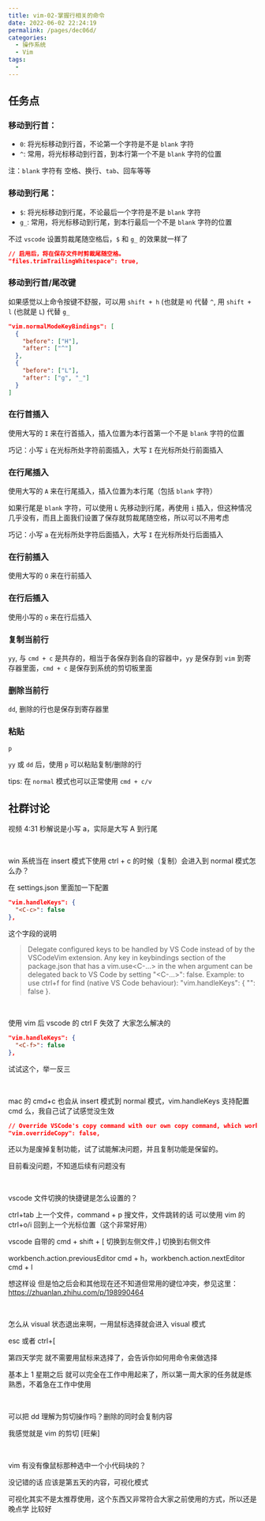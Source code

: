 ```yaml
---
title: vim-02-掌握行相关的命令
date: 2022-06-02 22:24:19
permalink: /pages/dec06d/
categories:
  - 操作系统
  - Vim
tags:
  -
---
```

## 任务点

### 移动到行首：

- `0`: 将光标移动到行首，不论第一个字符是不是 `blank` 字符
- `^`: 常用，将光标移动到行首，到本行第一个不是 `blank` 字符的位置

注：`blank` 字符有 空格、换行、`tab`、回车等等

### 移动到行尾：

- `$`: 将光标移动到行尾，不论最后一个字符是不是 `blank` 字符
- `g_`: 常用，将光标移动到行尾，到本行最后一个不是 `blank` 字符的位置

不过 `vscode` 设置剪裁尾随空格后，`$` 和 `g_` 的效果就一样了

```json
// 启用后，将在保存文件时剪裁尾随空格。
"files.trimTrailingWhitespace": true,
```

### 移动到行首/尾改键

如果感觉以上命令按键不舒服，可以用 `shift + h` (也就是 `H`) 代替 `^`, 用 `shift + l` (也就是 `L`) 代替 `g_`

```json
"vim.normalModeKeyBindings": [
  {
    "before": ["H"],
    "after": ["^"]
  },
  {
    "before": ["L"],
    "after": ["g", "_"]
  }
]
```

### 在行首插入

使用大写的 `I` 来在行首插入，插入位置为本行首第一个不是 `blank` 字符的位置

巧记：小写 `i` 在光标所处字符前面插入，大写 `I` 在光标所处行前面插入

### 在行尾插入

使用大写的 `A` 来在行尾插入，插入位置为本行尾（包括 `blank` 字符）

如果行尾是 `blank` 字符，可以使用 `L` 先移动到行尾，再使用 `i` 插入，但这种情况几乎没有，而且上面我们设置了保存就剪裁尾随空格，所以可以不用考虑

巧记：小写 `a` 在光标所处字符后面插入，大写 `I` 在光标所处行后面插入

### 在行前插入

使用大写的 `O` 来在行前插入

### 在行后插入

使用小写的 `o` 来在行后插入

### 复制当前行

`yy`, 与 `cmd + c` 是共存的，相当于各保存到各自的容器中，`yy` 是保存到 `vim` 到寄存器里面，`cmd + c` 是保存到系统的剪切板里面

### 删除当前行

`dd`, 删除的行也是保存到寄存器里

### 粘贴

`p`

`yy` 或 `dd` 后，使用 `p` 可以粘贴复制/删除的行

tips: 在 `normal` 模式也可以正常使用 `cmd + c/v`

## 社群讨论

视频 4:31 秒解说是小写 a，实际是大写 A 到行尾

<br />

win 系统当在 insert 模式下使用 ctrl + c 的时候（复制）会进入到 normal 模式怎么办？

在 settings.json 里面加一下配置

```json
"vim.handleKeys": {
  "<C-c>": false
},
```

这个字段的说明

> Delegate configured keys to be handled by VS Code instead of by the VSCodeVim extension. Any key in keybindings section of the package.json that has a vim.use<C-...> in the when argument can be delegated back to VS Code by setting "<C-...>": false. Example: to use ctrl+f for find (native VS Code behaviour): "vim.handleKeys": { "<C-f>": false }.

<br />

使用 vim 后 vscode 的 ctrl F 失效了 大家怎么解决的

```json
"vim.handleKeys": {
  "<C-f>": false
},
```

试试这个，举一反三

<br />

mac 的 cmd+c 也会从 insert 模式到 normal 模式，vim.handleKeys 支持配置 cmd 么，我自己试了试感觉没生效

```json
// Override VSCode's copy command with our own copy command, which works better with VSCodeVim. Turn this off if copying is not working.
"vim.overrideCopy": false,
```

还以为是废掉复制功能，试了试能解决问题，并且复制功能是保留的。

目前看没问题，不知道后续有问题没有

<br />

vscode 文件切换的快捷键是怎么设置的？

ctrl+tab 上一个文件，command + p 搜文件，文件跳转的话 可以使用 vim 的 ctrl+o/i 回到上一个光标位置（这个非常好用）

vscode 自带的 cmd + shift + [ 切换到左侧文件，] 切换到右侧文件

workbench.action.previousEditor cmd + h，workbench.action.nextEditor cmd + l

想这样设 但是怕之后会和其他现在还不知道但常用的键位冲突，参见这里：https://zhuanlan.zhihu.com/p/198990464

<br />

怎么从 visual 状态退出来啊，一用鼠标选择就会进入 visual 模式

esc 或者 ctrl+[

第四天学完 就不需要用鼠标来选择了，会告诉你如何用命令来做选择

基本上 1 星期之后 就可以完全在工作中用起来了，所以第一周大家的任务就是练熟悉，不着急在工作中使用

<br />

可以把 dd 理解为剪切操作吗？删除的同时会复制内容

我感觉就是 vim 的剪切 [旺柴]

<br />

vim 有没有像鼠标那种选中一个小代码块的？

没记错的话 应该是第五天的内容，可视化模式

可视化其实不是太推荐使用，这个东西又非常符合大家之前使用的方式，所以还是晚点学 比较好
